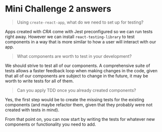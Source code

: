 # Mini Challenge 2 answers

> Using `create-react-app`, what do we need to set up for testing?

Apps created with _CRA_ come with Jest preconfigured so we can run tests right away. However we can install `react-testing-library` to test components in a way that is more similar to how a user will interact with our app.

> What components are worth to test in your development?

We should strive to test all of our components. A comprehensive suite of tests allows a faster feedback loop when making changes in the code, given that all of our components are subject to change in the future, it may be worth to write tests for all of them.

> Can you apply TDD once you already created components?

Yes, the first step would be to create the missing tests for the existing components (and maybe refactor them, given that they probably were not created with tests in mind).

From that point on, you can now start by writing the tests for whatever new components or functionality you need to add.
